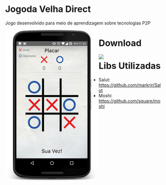 # Jogoda Velha Direct

 Jogo desenvolvido para meio de aprendizagem sobre tecnologias P2P
 
 <a href="url"><img src="/imagens/prints/img3.png" align="left" height="auto" width="300" ></a>
 
 
# Download
 <a href="https://play.google.com/store/apps/details?id=com.mutationmob.jogodavelha&hl=pt_BR"><img src="https://arena4g.com/wp-content/uploads/2015/09/dispon%C3%ADvel-na-google-play-store.png" align="left" height="auto" width="200" ></a>
 
# Libs Utilizadas
* Salut: https://github.com/markrjr/Salut
* Moshi: https://github.com/square/moshi

 
 




